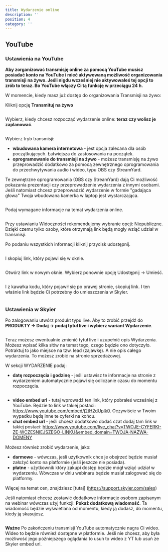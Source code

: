 ```yaml
---
title: Wydarzenie online
description: ''
position: 4
category: ''
---
```


## YouTube

### Ustawienia na YouTube

**Aby zorganizować transmisję online za pomocą YouTube musisz posiadać konto na YouTube i mieć aktywowaną możliwość organizowania transmisji na żywo. Jeśli nigdu wcześniej nie aktywowałeś tej opcji to zrób to teraz. Bo YouTube włączy Ci tą funkcję w przeciągu 24 h.**

W momencie, kiedy masz już dostęp do organizowania Transmisji na żywo:

Kliknij opcję **Transmituj na żywo**

<img src="/img/screen-YT-1.png" alt=""/>

Wybierz, kiedy chcesz rozpocząć wydarzenie online: **teraz czy wolisz je zaplanować**.

<img src="/img/screen-YT-2.png" alt=""/>

Wybierz tryb transmisji:

* **wbudowana kamera internetowa** - jest opcja zalecana dla osób początkujących. Łatwiejsza do zastosowania na początek.
* **oprogramowanie do transmisji na żywo** - możesz transmisję na żywo przeprowadzić dodatkowo za pomocą zewnętrznego oprogramowania do przechwytywania audio i wideo, typu OBS czy StreamYard. 

Te zewnętrzne oprogramowania (OBS czy StreamYard) dają Ci możliwość pokazania prezentacji czy przeprowadzenie wydarzenia z innymi osobami. Jeśli natomiast chcesz przeprowadzić wydarzenie w formie "gadająca głowa" Twoja wbudowana kamerka w laptop jest wystarczająca.

<img src="/img/screen-YT-3.png" alt=""/>

Podaj wymagane informacje na temat wydarzenia online.

<img src="/img/screen-YT-4.png" alt=""/>

Przy ustawianiu Widoczności rekomendujemy wybranie opcji: Niepubliczne. Dzięki czemu tylko osoby, które otrzymają link będą mogły wziąć udział w transmisji.

Po podaniu wszystkich informacji kliknij przycisk udostępnij. 

<img src="/img/screen-YT-5.png" alt=""/>

I skopiuj link, który pojawi się w oknie.

<img src="/img/screen-YT-6.png" alt=""/>

Otwórz link w nowym oknie. Wybierz ponownie opcję Udostępnij -> Umieść.

<img src="/img/screen-YT-7.png" alt=""/>

I z kawałka kodu, który pojawił się po prawej stronie, skopiuj link. I ten właśnie link będzie Ci potrzebny do umieszczenia w Skyier. 

<img src="/img/screen-YT-8.png" alt=""/>

### Ustawienia w Skyier

Po zalogowaniu utwórz produkt typu live. Aby to zrobić przejdź do **PRODUKTY -> Dodaj -> podaj tytuł live i wybierz wariant Wydarzenie**.

<img src="/img/screen-skyier-live-1.png" alt=""/>

Teraz możesz ewentualnie zmienić tytuł live i uzupełnić opis Wydarzenia. Możesz wpisać kilka słów na temat tego, czego będzie ono dotyczyło. Potraktuj to jako miejsce na tzw. lead (zajawkę). A nie opis całego wydarzenia. To możesz zrobić na stronie sprzedażowej.

W sekcji WYDARZENIE podaj:

* **datę rozpoczęcia i godzinę** - jeśli ustawisz te informacje na stronie z wydarzeniem automatycznie pojawi się odliczanie czasu do momentu rozpoczęcia. 

<img src="/img/screen-skyier-live-2.png" alt=""/>

* **video embed url** - tutaj wprowadź ten link, który pobrałeś wcześniej z YouTube. 
Będzie to link w takiej postaci: https://www.youtube.com/embed/j2tH2dUplk0. Oczywiście w Twoim wypadku będą inne te cyferki na końcu.
* **chat embed url** - jeśli chcesz dodatkowo dodać czat dodaj tam link w takiej postaci:
https://www.youtube.com/live_chat?v=TWOJE-CYFERKI-ZE-WCZESNIEJSZEGO-LINKU&embed_domain=TWOJA-NAZWA-DOMENY


Możesz również zrobić wydarzenie, jako:
* **darmowe** - wówczas, jeśli użytkownik chce je obejrzeć będzie musiał założyć konto na platformie (jeśli jeszcze nie posiada). 
* **płatne** - użytkownik który zakupi dostęp będzie mógł wziąć udział w wydarzeniu. Wówczas w dniu webinaru będzie musiał zalogować się do platformy.

Więcej na temat cen, znajdziesz [tutaj] (https://support.skyier.com/sales)

Jeśli natomiast chcesz zostawić dodatkowe informacje osobom zapisanym na webinar wówczas użyj funkcji: **Pokaż dodatkową wiadomość**. Ta wiadomość będzie wyświetlana od momentu, kiedy ją dodasz, do momentu, kiedy ją skasujesz. 

<img src="/img/screen-skyier-live-3.png" alt=""/>

**Ważne** Po zakończeniu transmisji YouTube automatycznie nagra Ci wideo. Wideo to będzie również dostępne w platformie. Jeśli nie chcesz, aby była możliwość jego późniejszego oglądania to usuń to wideo z YT lub usuń ze Skyier embed url. 